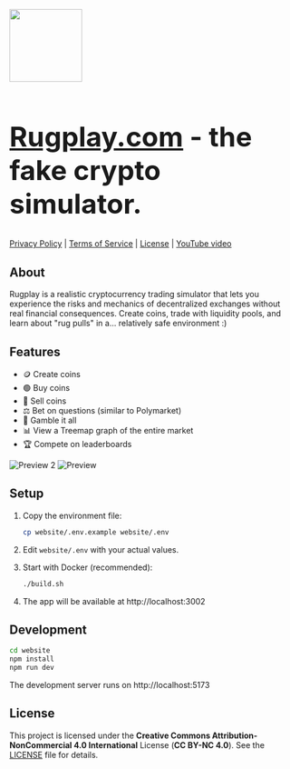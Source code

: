 <img style="width: 128px; height: 128px" src="website/static/favicon.svg" /><h1 style="font-size: 48px"><a href="https://rugplay.com">Rugplay.com</a> - the fake crypto simulator.</h1>

[Privacy Policy](https://rugplay.com/legal/privacy) | [Terms of Service](https://rugplay.com/legal/terms) | [License](LICENSE) | [YouTube video](https://www.youtube.com/watch?v=nRUkvPMphRc)

## About

Rugplay is a realistic cryptocurrency trading simulator that lets you experience the risks and mechanics of decentralized exchanges without real financial consequences. Create coins, trade with liquidity pools, and learn about "rug pulls" in a... relatively safe environment :)

## Features
- 🪙 Create coins
- 🟢 Buy coins
- 🔴 Sell coins
- ⚖️ Bet on questions (similar to Polymarket)
- 🎲 Gamble it all
- 📊 View a Treemap graph of the entire market
- 🏆 Compete on leaderboards

![Preview 2](github_assets/preview2.png)
![Preview](github_assets/preview.png)

## Setup

1. Copy the environment file:

    ```bash
    cp website/.env.example website/.env
    ```

2. Edit `website/.env` with your actual values.

3. Start with Docker (recommended):

    ```bash
    ./build.sh
    ```

4. The app will be available at http://localhost:3002

## Development

```bash
cd website
npm install
npm run dev
```

The development server runs on http://localhost:5173

## License

This project is licensed under the **Creative Commons Attribution-NonCommercial 4.0 International** License (**CC BY-NC 4.0**). See the [LICENSE](LICENSE) file for details.
